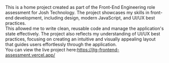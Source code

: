 This is a home project created as part of the Front-End Engineering role assessment for Josh Technology. The project showcases my skills in front-end development, including design, modern JavaScript, and UI/UX best practices.<br>This allowed me to write clean, reusable code and manage the application's state effectively. The project also reflects my understanding of UI/UX best practices, focusing on creating an intuitive and visually appealing layout that guides users effortlessly through the application.<br>
You can view the live project here:https://jtg-frontend-assessment.vercel.app/
